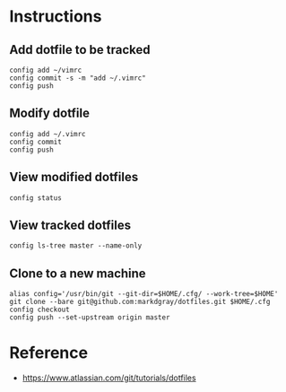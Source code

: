 # Instructions
## Add dotfile to be tracked
```
config add ~/vimrc
config commit -s -m "add ~/.vimrc"
config push
```
## Modify dotfile
```
config add ~/.vimrc
config commit
config push
```
## View modified dotfiles
```
config status
```
## View tracked dotfiles
```
config ls-tree master --name-only
```
## Clone to a new machine
```
alias config='/usr/bin/git --git-dir=$HOME/.cfg/ --work-tree=$HOME'
git clone --bare git@github.com:markdgray/dotfiles.git $HOME/.cfg
config checkout
config push --set-upstream origin master
```
# Reference
* https://www.atlassian.com/git/tutorials/dotfiles
